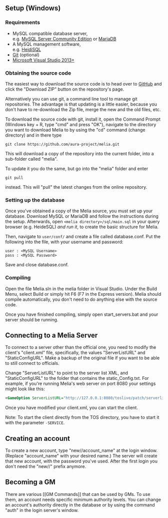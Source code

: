 ## Setup (Windows)

### Requirements

* MySQL compatible database server,  
e.g. [MySQL Server Community Edition](http://dev.mysql.com/downloads/mysql/) or [MariaDB](http://mariadb.org/)
* A MySQL management software,  
  e.g. [HeidiSQL](http://www.heidisql.com/)
* [Git](http://git-scm.com/downloads) (optional)
* [Microsoft Visual Studio 2013+](http://www.visualstudio.com/en-us/downloads/download-visual-studio-vs#d-express-windows-desktop)

### Obtaining the source code

The easiest way to download the source code is to head over to [GitHub](https://github.com/aura-project/melia) and click the "Download ZIP" button on the repository's page.

Alternatively you can use git, a command line tool to manage git repositories. The advantage is that updating is a little easier, because you don't have to re-download the Zip file, merge the new and the old files, etc.

To download the source code with git, install it, open the Command Prompt (Windows key + R, type "cmd" and press "OK"), navigate to the directory you want to download Melia to by using the "cd" command (change directory) and in there type
```
git clone https://github.com/aura-project/melia.git
```
This will download a copy of the repository into the current folder, into a sub-folder called "melia".

To update it you do the same, but go into the "melia" folder and enter
```
git pull
```
instead. This will "pull" the latest changes from the online repository.

### Setting up the database

Once you've obtained a copy of the Melia source, you must set up your database. Download MySQL or MariaDB and follow the instructions during the setup. Afterwards, open `<melia directory>/sql/main.sql` in your query browser (e.g. HeideSQL) *and run it*, to create the basic structure for Melia.

Then, navigate to `user/conf/` and create a file called database.conf.
Put the following into the file, with your username and password:
```
user : <MySQL Username>
pass : <MySQL Password>
```
Save and close database.conf.

### Compiling

Open the file Melia.sln in the melia folder in Visual Studio. Under the Build Menu, select Build or simply hit F6 (F7 in the Express version). Melia should compile automatically, you don't need to do anything else with the source code.

Once you have finished compiling, simply open start_servers.bat and your server should be running.

## Connecting to a Melia Server

To connect to a server other than the official one, you need to modify the client's "client.xml" file, specifically, the values "ServerListURL" and "StaticConfigURL". Make a backup of the original file if you want to be able to still connect to officials.

Change "ServerListURL" to point to the server list XML, and "StaticConfigURL" to the folder that contains the static_Config.txt. For example, if you're running Melia's web server on port 8080 your settings might look like this:

```xml
<GameOption ServerListURL="http://127.0.0.1:8080/toslive/patch/serverlist.cs" StaticConfigURL="http://127.0.0.1:8080/toslive/patch/"
```

Once you have modified your client.xml, you can start the client.

Note: To start the client directly from the TOS directory, you have to start it with the parameter `-SERVICE`.

## Creating an account

To create a new account, type "new//account_name" at the login window. (Replace "account_name" with your desired name.) The server will create that new account, with the password you've used. After the first login you don't need the "new//" prefix anymore.

## Becoming a GM

There are various [[GM Commands]] that can be used by GMs. To use them, an account needs specific minimum authority levels. You can change an account's authority directly in the database or by using the command "auth" in the login server's window.